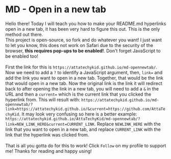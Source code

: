 # MD - Open in a new tab
Hello there! Today I will teach you how to make your README.md hyperlinks open in a new tab, it has been very hard to figure this out. This is the only method out there.<br>
This project is open-source, so fork and do whatever you want!
I just want to let you know, this does not work on Safari due to the security of the browser, **this requires pop-ups to be enabled!**. Don't forget JavaScript to be enabled too!
<br><br>
First the link for this is ``` https://attatechykid.github.io/md-opennewtab/ ```. Now we need to add a ``` ? ``` to identify a JavaScript argument, then, ``` link= ``` and add the link you want to open in a new tab. Together, that would be the link that would open in a new tab. Now the original link is the link it will redirect back to after opening the link in a new tab, you will need to add a ``` & ``` in the URL and then a ``` current= ``` which is the current link that you clicked the hyperlink from. This will result with: ``` https://attatechykid.github.io/md-opennewtab/?link=https://attatechykid.github.io/&current=https://github.com/AttaTechyKid ```. It may look very confusing so here is a better example: ``` https://attatechykid.github.io/AttaTechyKid/md-opennewtab/?link=NEW_LINK_HERE&current=CURRENT_LINK ```. Replace ``` NEWLINK_HERE ``` with the link that you want to open in a new tab, and replace ``` CURRENT_LINK ``` with the link that the hyperlink was clicked from.
<br>
<br>
That is all you gotta do for this to work! Click ``` Follow ``` on my profile to support me! Thanks for reading and happy using!

